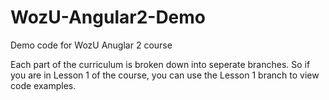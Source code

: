 # WozU-Angular2-Demo
Demo code for WozU Anuglar 2 course

Each part of the curriculum is broken down into seperate branches.  So if you are in Lesson 1 of the course, you can use the Lesson 1 branch to view code examples.